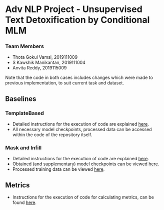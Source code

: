 # Adv NLP Project - Unsupervised Text Detoxification by Conditional MLM

### Team Members
* Thota Gokul Vamsi, 2019111009
* S Kawshik Manikantan, 2019111004
* Anvita Reddy, 2019115009

Note that the code in both cases includes changes which were made to previous implementation, to suit current task and dataset.

## Baselines

### TemplateBased

* Detailed instructions for the execution of code are explained [here](https://github.com/lijuncen/Sentiment-and-Style-Transfer/blob/master/README.md). 
* All necessary model checkpoints, processed data can be accessed within the code of the repository itself.

### Mask and Infill

* Detailed instructions for the execution of code are explained [here](https://github.com/Anvita2001/ADV_NLP-Project/tree/main/baselines/MLM_transfer#readme). 
* Obtained (and supplementary) model checkpoints can be viewed [here](https://drive.google.com/drive/folders/1Zd1v1GSS0FnovogZ88eF3h4k1aPvI-Ve?usp=sharing).
* Processed training data can be viewed [here](https://drive.google.com/drive/folders/1hfl89fo2Su_r_cN_VlzKiaXyt81MUjtB?usp=sharing).

## Metrics

* Instructions for the execution of code for calculating metrics, can be found [here](https://github.com/Anvita2001/ADV_NLP-Project/tree/main/metric#readme). 